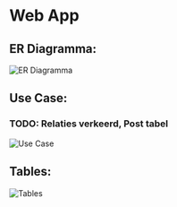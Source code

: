 # Web App
## ER Diagramma:

![ER Diagramma](https://i.postimg.cc/xCXCrjwF/ERDiagram.png)

## Use Case:
### TODO: Relaties verkeerd, Post tabel

![Use Case](https://i.postimg.cc/QMQLH2px/UseCAse.png)

## Tables:

![Tables](https://i.postimg.cc/RVZv2Zw1/Tables.png)

